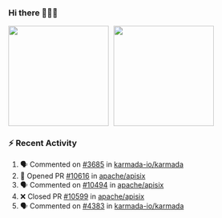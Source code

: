 ### Hi there 👋👋👋

<div style="display: flex; gap: 10px;">
  <img height="200px" src="https://github-readme-stats.vercel.app/api?username=Vacant2333&show_icons=true&theme=flag-india&count_private=true&hide_rank=true&include_all_commits=true">
  <img height="200px" src="https://github-readme-stats.vercel.app/api/top-langs/?username=Vacant2333&layout=donut">
</div>

### :zap: Recent Activity

<!--START_SECTION:activity-->
1. 🗣 Commented on [#3685](https://github.com/karmada-io/karmada/issues/3685#issuecomment-1846935184) in [karmada-io/karmada](https://github.com/karmada-io/karmada)
2. 💪 Opened PR [#10616](https://github.com/apache/apisix/pull/10616) in [apache/apisix](https://github.com/apache/apisix)
3. 🗣 Commented on [#10494](https://github.com/apache/apisix/issues/10494#issuecomment-1846461268) in [apache/apisix](https://github.com/apache/apisix)
4. ❌ Closed PR [#10599](https://github.com/apache/apisix/pull/10599) in [apache/apisix](https://github.com/apache/apisix)
5. 🗣 Commented on [#4383](https://github.com/karmada-io/karmada/pull/4383#issuecomment-1845214206) in [karmada-io/karmada](https://github.com/karmada-io/karmada)
<!--END_SECTION:activity-->
